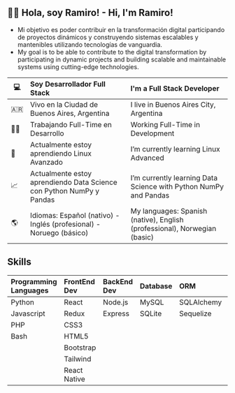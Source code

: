 ## :man_beard: Hola, soy Ramiro! - Hi, I'm Ramiro!
- Mi objetivo es poder contribuir en la transformación digital participando de
proyectos dinámicos y construyendo sistemas escalables y mantenibles
utilizando tecnologías de vanguardia.
- My goal is to be able to contribute to the digital transformation by participating in dynamic projects and building scalable and maintainable systems using cutting-edge technologies.

|:computer:|Soy Desarrollador Full Stack|I'm a Full Stack Developer|
|---|:---|:---|
|:argentina:|Vivo en la Ciudad de Buenos Aires, Argentina|I live in Buenos Aires City, Argentina|
|:man_technologist:|Trabajando Full-Time en Desarrollo|Working Full-Time in Development|
|:open_book:|Actualmente estoy aprendiendo Linux Avanzado|I’m currently learning Linux Advanced|
|:chart_with_upwards_trend:|Actualmente estoy aprendiendo Data Science con Python NumPy y Pandas|I’m currently learning Data Science with Python NumPy and Pandas|
|:earth_americas:|Idiomas: Español (nativo) - Inglés (profesional) - Noruego (básico)|My languages: Spanish (native), English (professional), Norwegian (basic)|

## Skills

|Programming Languages|FrontEnd Dev|BackEnd Dev|Database|ORM|DevOps|Framework|Data Science|Design|Software|
|:---|:---|:---|:---|:---|:---|:---|:---|:---|:---|
|Python|React|Node.js|MySQL|SQLAlchemy|Docker|Django|NumPy|Figma|Postman|
|Javascript|Redux|Express|SQLite|Sequelize|Bash|Symfony|Pandas|CorelDraw|Git|
|PHP|CSS3|||||Laravel||Rhinoceros|Trello|
|Bash|HTML5|||||Flask|||VS Code|
||Bootstrap|||||Express||||
||Tailwind|||||||||
||React Native|||||||||





